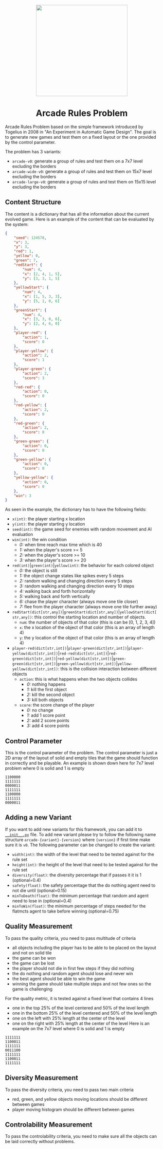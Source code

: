 <p align="center">
	<img height="300px" src="../../../images/arcaderules/example.png"/>
</p>
<h1 align="center">
Arcade Rules Problem
</h1>

Arcade Rules Problem based on the simple framework introduced by Togelius in 2008 in "An Experiment in Automatic Game Design". The goal is to generate new games and test them on a fixed layout or the one provided by the control parameter.

The problem has 3 variants:
- `arcade-v0`: generate a group of rules and test them on a 7x7 level excluding the borders
- `arcade-wide-v0`: generate a group of rules and test them on 15x7 level excluding the borders
- `arcade-large-v0`: generate a group of rules and test them on 15x15 level excluding the borders

## Content Structure
The content is a dictionary that has all the information about the current evolved game. Here is an example of the content that can be evaluated by the system:
```json
{
    "seed": 124578,
    "x": 3,
    "y": 3,
    "red": 1,
    "yellow": 0,
    "green": 7,
    "redStart": {
        "num": 4,
        "x": [2, 4, 1, 5],
        "y": [3, 3, 1, 5]
    },
    "yellowStart": {
        "num": 4,
        "x": [1, 5, 3, 3],
        "y": [5, 1, 0, 6]
    },
    "greenStart": {
        "num": 4,
        "x": [3, 3, 0, 6],
        "y": [2, 4, 6, 0]
    },
    "player-red": {
        "action": 1,
        "score": 0
    },
    "player-yellow": {
        "action": 2,
        "score": 1
    },
    "player-green": {
        "action": 2,
        "score": 3
    },
    "red-red": {
        "action": 0,
        "score": 0
    },
    "red-yellow": {
        "action": 2,
        "score": 0
    },
    "red-green": {
        "action": 2,
        "score": 0
    },
    "green-green": {
        "action": 0,
        "score": 0
    },
    "green-yellow": {
        "action": 0,
        "score": 0
    },
    "yellow-yellow": {
        "action": 0,
        "score": 0
    },
    "win": 3
}
```
As seen in the example, the dictionary has to have the following fields:
- `x(int)`: the player starting x location
- `y(int)`: the player starting y location
- `seed(int)`: the game seed for enemies with random movement and AI evaluation
- `win(int)`: the win condition 
  - *0:* when time reach max time which is 40
  - *1:* when the player's score >= 5
  - *2:* when the player's score >= 10
  - *3:* when the player's score >= 20
- `red(int)`|`green(int)`|`yellow(int)`: the behavior for each colored object 
  - *0:* the object is still
  - *1:* the object change states like spikes every 5 steps
  - *2:* random walking and changing direction every 5 steps
  - *3:* random walking and changing direction every 10 steps
  - *4:* walking back and forth horizontally
  - *5:* walking back and forth vertically
  - *6:* chase the player character (always move one tile closer)
  - *7:* flee from the player character (always move one tile further away)
- `redStart(dict[str,any])`|`greenStart(dict[str,any])`|`yellowStart(dict[str,any])`: this control the starting location and number of objects. 
  - `num`: the number of objects of that color (this is can be [0, 1, 2, 3, 4])
  - `x`: the x location of the object of that color (this is an array of length 4)
  - `y`: the y location of the object of that color (this is an array of length 4)
- `player-red(dict[str,int])`|`player-green(dict[str,int])`|`player-yellow(dict[str,int])`|`red-red(dict[str,int])`|`red-green(dict[str,int])`|`red-yellow(dict[str,int])`|`green-green(dict[str,int])`|`green-yellow(dict[str,int])`|`yellow-yellow(dict[str,int])`: this is the collision interaction between different objects
  - `action`: this is what happens when the two objects collides
    - *0:* nothing happens
    - *1:* kill the first object
    - *2:* kill the second object 
    - *3:* kill both objects
  - `score`: the score change of the player
    - *0:* no change
    - *1:* add 1 score point
    - *2:* add 2 score points
    - *3:* add 4 score points

## Control Parameter
This is the control parameter of the problem. The control parameter is just a 2D array of the layout of solid and empty tiles that the game should function in correctly and be playable. An example is shown down here for 7x7 level problem where 0 is solid and 1 is empty
```
1100000
1111111
0000011
1111111
1100000
1111111
0000011
```

## Adding a new Variant
If you want to add new variants for this framework, you can add it to [`__init__.py`](https://github.com/amidos2006/pcg_benchmark/blob/main/pcg_benchmark/probs/arcaderules/__init__.py) file. To add new variant please try to follow the following name structure `arcade-{variant}-{version}` where `{version}` if first time make sure it is `v0`. The following parameter can be changed to create the variant:
- `width(int)`: the width of the level that need to be tested against for the rule set
- `height(int)`: the height of the level that need to be tested against for the rule set
- `diversity(float)`: the diversity percentage that if passes it it is 1 (optional=0.4) 
- `safety(float)`: the safety percentage that the do nothing agent need to not die until (optional=0.15) 
- `minToDeath(float)`: the minimum percentage that random and agent need to lose in (optional=0.4)
- `minToWin(float)`: the minimum percentage of steps needed for the flatmcts agent to take before winning (optional=0.75) 

## Quality Measurement
To pass the quality criteria, you need to pass multitude of criteria
- all objects including the player has to be able to be placed on the layout and not on solid tile
- the game can be won
- the game can be lost
- the player should not die in first few steps if they did nothing
- the do nothing and random agent should lose and never win
- the best agent should be able to win the game
- winning the game should take multiple steps and not few ones so the game is challenging

For the quality metric, it is tested against a fixed level that contains 4 lines
- one in the top 25% of the level centered and 50% of the level length
- one in the bottom 25% of the level centered and 50% of the level length
- one on the left with 25% length at the center of the level
- one on the right with 25% length at the center of the level
Here is an example on the 7x7 level where 0 is solid and 1 is empty
```
1111111
1100011
1111111
0011100
1111111
1100011
1111111
```

## Diversity Measurement
To pass the diversity criteria, you need to pass two main criteria
- red, green, and yellow objects moving locations should be different between games
- player moving histogram should be different between games

## Controlability Measurement
To pass the controlability criteria, you need to make sure all the objects can be laid correctly without problems.

